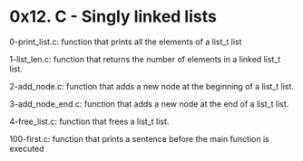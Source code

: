 # 0x12. C - Singly linked lists

0-print_list.c: function that prints all the elements of a list_t list

1-list_len.c: function that returns the number of elements in a linked list_t list.

2-add_node.c: function that adds a new node at the beginning of a list_t list.

3-add_node_end.c: function that adds a new node at the end of a list_t list.

4-free_list.c: function that frees a list_t list.

100-first.c: function that prints a sentence before the main function is executed

